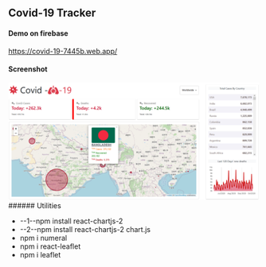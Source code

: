 ## Covid-19 Tracker
#### Demo on firebase
https://covid-19-7445b.web.app/
#### Screenshot
<img src="https://github.com/alaminstore/covid-19-tracker/blob/main/screenshots/covid-19_by_Alamin.png">
###### Utilities
<ul>
      <li>--1--npm install react-chartjs-2</li>
      <li>--2--npm install react-chartjs-2 chart.js</li>
      <li> npm i numeral</li>
      <li>npm i react-leaflet</li>
      <li>npm i leaflet </li>
 </ul>
